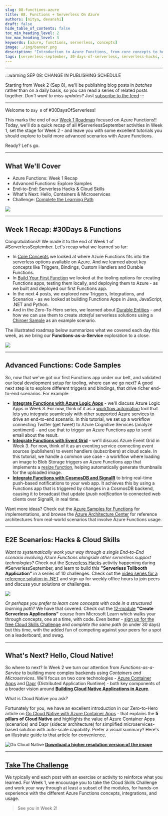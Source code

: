 ```yaml
---
slug: 08-functions-azure
title: 08. Functions + Serverless On Azure
authors: [nitya, devanshi]
draft: false
hide_table_of_contents: false
toc_min_heading_level: 2
toc_max_heading_level: 3
keywords: [azure, functions, serverless, concepts]
image: ./img/banner.png
description: "Introduction to Azure Functions, from core concepts to hello world!" 
tags: [serverless-september, 30-days-of-serverless, serverless-hacks, zero-to-hero, ask-the-expert, azure-functions, azure-container-apps, azure-event-grid, azure-logic-apps, serverless-e2e]
---
```


<head>
  <meta name="twitter:url" 
    content="https://azure.github.io/Cloud-Native/blog/functions-1" />
  <meta name="twitter:title" 
    content="#30DaysOfServerless: Azure Functions Fundamentals" />
  <meta name="twitter:description" 
    content="#30DaysOfServerless: Azure Functions Fundamentals" />
  <meta name="twitter:image"
    content="https://azure.github.io/Cloud-Native/img/banners/post-kickoff.png" />
  <meta name="twitter:card" content="summary_large_image" />
  <meta name="twitter:creator" 
    content="@nitya" />
  <meta name="twitter:site" content="@AzureAdvocates" /> 
  <link rel="canonical" 
    href="https://azure.github.io/Cloud-Native/blog/08-functions-azure" />
</head>

---
:::warning SEP 08: CHANGE IN PUBLISHING SCHEDULE

Starting from Week 2 (Sep 8), we'll be publishing blog posts in _batches_ rather than on a daily basis, so you can read a series of related posts together. _Don't want to miss updates?_ Just [subscribe to the feed](https://azure.github.io/Cloud-Native/blog/rss.xml)
:::

---

Welcome to `Day 8` of #30DaysOfServerless!

This marks the end of our [Week 1 Roadmap](https://azure.github.io/Cloud-Native/serverless-september/30DaysOfServerless/#azure-functions) focused on Azure Functions!! Today, we'll do a quick recap of all #ServerlessSeptember activities in Week 1, set the stage for Week 2 - and leave you with some excellent tutorials you should explore to build more advanced scenarios with Azure Functions.

Ready? Let's go.

---


## What We'll Cover
 * Azure Functions: Week 1 Recap
 * Advanced Functions: Explore Samples
 * End-to-End: Serverless Hacks & Cloud Skills
 * What's Next: Hello, Containers & Microservices
 * Challenge: [Complete the Learning Path](https://docs.microsoft.com/training/paths/create-serverless-applications/?WT.mc_id=javascript-74010-cxa)

![](./img/banner.png)

---


## Week 1 Recap: #30Days & Functions

Congratulations!! We made it to the end of Week 1 of #ServerlessSeptember. Let's recap what we learned so far:

 * In [Core Concepts](/blog/02-functions-intro) we looked at where Azure Functions fits into the serverless options available on Azure. And we learned about key concepts like Triggers, Bindings, Custom Handlers and Durable Functions.
 * In [Build Your First Function](/blog/03-functions-quickstart) we looked at the tooling options for creating Functions apps, testing them locally, and deploying them to Azure - as we built and deployed our first Functions app.
 * In the next 4 posts, we explored new Triggers, Integrations, and Scenarios - as we looked at building Functions Apps in Java, JavaScript, .NET and Python.
 * And in the Zero-To-Hero series, we learned about [Durable Entities](/blog/zero2hero-func-02) - and how we can use them to create _stateful_ serverless solutions using a [Chirper Sample](https://github.com/Azure/azure-functions-durable-extension/tree/dev/samples/entitites-csharp/Chirper) as an example scenario.

The illustrated roadmap below summarizes what we covered each day this week, as we bring our **Functions-as-a-Service** exploration to a close.

![](./../../static/img/banners/roadmap-Week1.png)

---

## Advanced Functions: Code Samples

So, now that we've got our first Functions app under our belt, and validated our local development setup for tooling, where can we go next? A good next step is to explore different triggers and bindings, that drive richer end-to-end scenarios. For example:

 * [**Integrate Functions with Azure Logic Apps**](https://docs.microsoft.com/azure/azure-functions/functions-twitter-email?WT.mc_id=javascript-74010-cxa) - we'll discuss Azure Logic Apps in Week 3. For now, think of it as a [workflow automation](https://docs.microsoft.com/azure/logic-apps/logic-apps-overview?WT.mc_id=javascript-74010-cxa) tool that lets you integrate seamlessly with other supported Azure services to drive an end-to-end scenario. In this tutorial, we set up a workflow connecting Twitter (get tweet) to Azure Cognitive Services (analyze sentiment) - and use that to trigger an Azure Functions app to send email about the result.
 * [**Integrate Functions with Event Grid**](https://docs.microsoft.com/azure/event-grid/resize-images-on-storage-blob-upload-event?tabs=nodejsv10&WT.mc_id=javascript-74010-cxa) - we'll discuss Azure Event Grid in Week 3. For now, think of it as an eventing service connecting event sources (publishers) to event handlers (subscribers) at cloud scale. In this tutorial, we handle a common use case - a workflow where loading an image to Blob Storage triggers an Azure Functions app that implements a [resize function](https://github.com/Azure-Samples/storage-blob-resize-function-node), helping automatically generate thumbnails for the uploaded image.
 * [**Integrate Functions with CosmosDB and SignalR**](https://docs.microsoft.com/training/modules/automatic-update-of-a-webapp-using-azure-functions-and-signalr/?WT.mc_id=javascript-74010-cxa) to bring real-time push-based notifications to your web app. It achieves this by using a Functions app that is triggered by changes in a CosmosDB backend, causing it to broadcast that update (_push notification_ to connected web clients over SignalR, in real time.

Want more ideas? Check out the [Azure Samples for Functions](https://docs.microsoft.com/samples/browse/?products=azure-functions&WT.mc_id=javascript-74010-cxa) for implementations, and browse the [Azure Architecture Center](https://docs.microsoft.com/azure/architecture/browse/?expanded=azure&products=azure-functions&WT.mc_id=javascript-74010-cxa) for reference architectures from real-world scenarios that involve Azure Functions usage.

---

## E2E Scenarios: Hacks & Cloud Skills

_Want to systematically work your way through a single End-to-End scenario involving Azure Functions alongside other serverless support technologies?_ Check out the [Serverless Hacks](/serverless-september/ServerlessHacks) activity happening during #ServerlessSeptember, and learn to build this **"Serverless Tollbooth Application"** in a series of 10 challenges. Check out the [video series for a reference solution in .NET](https://aka.ms/serverless-september/videos) and sign up for weekly office hours to join peers and discuss your solutions or challenges.

![](./../../static/img/banners/wth-serverless.png)

_Or perhaps you prefer to learn core concepts with code in a structured learning path?_ We have that covered. Check out the [12-module](https://docs.microsoft.com/training/paths/create-serverless-applications/?WT.mc_id=javascript-74010-cxa) **"Create Serverless Applications"** course from Microsoft Learn which walks your through concepts, one at a time, with code. Even better - [sign up for the free Cloud Skills Challenge](https://docs.microsoft.com/learn/challenges?id=b950cd7a-d456-46ab-81ba-3bd1ad86dc1c&WT.mc_id=javascript-74010-ninarasi) and _complete the same path_ (in under 30 days) but this time, with the added fun of competing against your peers for a spot on a leaderboard, and swag.

---

## What's Next? Hello, Cloud Native!

So where to next? In Week 2 we turn our attention from _Functions-as-a-Service_ to building more complex backends using _Containers and Microservices_. We'll focus on two core technologies - [Azure Container Apps](https://docs.microsoft.com/azure/container-apps/?WT.mc_id=javascript-74010-ninarasi) and [Dapr](https://docs.dapr.io/?WT.mc_id=javascript-74010-ninarasi) (Distributed Application Runtime) - both key components of a broader vision around **[Building Cloud Native Applications in Azure](https://azure.microsoft.com/solutions/cloud-native-apps/?WT.mc_id=javascript-74010-ninarasi)**.

What is Cloud Native you ask? 

Fortunately for you, we have an excellent introduction in our Zero-to-Hero article on [Go Cloud Native with Azure Container Apps](/blog/zero2hero-aca-01) - that explains the **5 pillars of Cloud Native** and highlights the value of Azure Container Apps (scenarios) and Dapr (sidecar architecture) for simplified microservices-based solution with auto-scale capability. Prefer a visual summary? Here's an illustrate guide to that article for convenience.

![Go Cloud Native](../../static/img/artwork/Go-Cloud-Native.png) [**Download a higher resolution version of the image**](../../static/img/artwork/Go-Cloud-Native-orig.png)

---

## [Take The Challenge](https://docs.microsoft.com/learn/challenges?id=b950cd7a-d456-46ab-81ba-3bd1ad86dc1c&WT.mc_id=javascript-74010-ninarasi)

We typically end each post with an exercise or activity to reinforce what you learned. For Week 1, we encourage you to take the Cloud Skills Challenge and work your way through at least a subset of the modules, for hands-on experience with the different Azure Functions concepts, integrations, and usage.

> See you in Week 2!